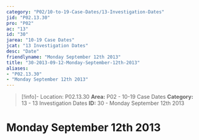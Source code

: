 ```yaml
---
category: "P02/10-to-19-Case-Dates/13-Investigation-Dates"
jid: "P02.13.30"
pro: "P02"
ac: "13"
id: "30"
jarea: "10-19 Case Dates"
jcat: "13 Investigation Dates"
desc: "Date"
friendlyname: "Monday September 12th 2013"
title: "30-2013-09-12-Monday-September-12th-2013"
aliases: 
- "P02.13.30"
- "Monday September 12th 2013"
---
```

>[!info]- Location: P02.13.30
>**Area:** P02 - 10-19 Case Dates
>**Category:** 13 - 13 Investigation Dates
>**ID:** 30 - Monday September 12th 2013

# Monday September 12th 2013
